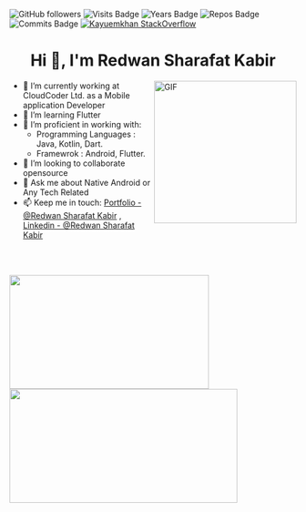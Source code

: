 ![GitHub followers](https://img.shields.io/github/followers/Kayuemkhan?logo=GitHub&style=flat-square)
![Visits Badge](https://badges.pufler.dev/visits/Kayuemkhan/Kayuemkhan?style=flat-square)
![Years Badge](https://badges.pufler.dev/years/Kayuemkhan?style=flat-square)
![Repos Badge](https://badges.pufler.dev/repos/Kayuemkhan?style=flat-square)
![Commits Badge](https://badges.pufler.dev/commits/monthly/Kayuemkhan)
[![Kayuemkhan StackOverflow](https://stackoverflow-badge.vercel.app/?userID=13137312)](https://stackoverflow.com/users/13137312/abdul-kayuem)


<h1 align="center">Hi 👋, I'm Redwan Sharafat Kabir</h1>  

<img align="right" width="250" height="250" alt="GIF" src="https://user-images.githubusercontent.com/37416018/175465859-c1142ecf-72d0-4df7-9c8e-fb37f3b59e68.gif?raw=true" width="400" height="250" />

- 🔭 I’m currently working at CloudCoder Ltd. as a Mobile application Developer
- 🌱 I’m learning Flutter
- 🔭 I’m proficient in working with:
  - Programming Languages : Java, Kotlin, Dart.
  - Framewrok : Android, Flutter.
- 👯 I’m looking to collaborate opensource
- 💬 Ask me about Native Android or Any Tech Related
- 📫 Keep me in touch: [Portfolio - @Redwan Sharafat Kabir](https://redwansharafatkabir.github.io/Portfolio/) , [Linkedin - @Redwan Sharafat Kabir](https://www.linkedin.com/in/redwan-sharafat/)

<br>
<br>

<p></p>
<p><img align="left" src="https://github-readme-stats.vercel.app/api/top-langs?username=RedwanSharafatKabir&theme=radical&show_icons=true&locale=en&layout=compact" width="350" height="200" /></p>  
  
<p>&nbsp;<img  align="center" src="https://github-readme-stats.vercel.app/api?username=RedwanSharafatKabir&theme=radical&show_icons=true&locale=en" width="400" height="200"/>
<p></p>

